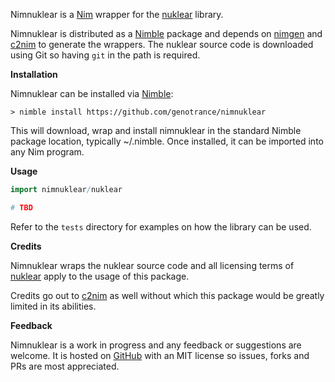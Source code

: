 Nimnuklear is a [Nim](https://nim-lang.org/) wrapper for the [nuklear](https://github.com/vurtun/nuklear) library.

Nimnuklear is distributed as a [Nimble](https://github.com/nim-lang/nimble) package and depends on [nimgen](https://github.com/genotrance/nimgen) and [c2nim](https://github.com/nim-lang/c2nim/) to generate the wrappers. The nuklear source code is downloaded using Git so having ```git``` in the path is required.

__Installation__

Nimnuklear can be installed via [Nimble](https://github.com/nim-lang/nimble):

```
> nimble install https://github.com/genotrance/nimnuklear
```

This will download, wrap and install nimnuklear in the standard Nimble package location, typically ~/.nimble. Once installed, it can be imported into any Nim program.

__Usage__

```nim
import nimnuklear/nuklear

# TBD
```

Refer to the ```tests``` directory for examples on how the library can be used.

__Credits__

Nimnuklear wraps the nuklear source code and all licensing terms of [nuklear](https://raw.githubusercontent.com/vurtun/nuklear/master/src/LICENSE) apply to the usage of this package.

Credits go out to [c2nim](https://github.com/nim-lang/c2nim/) as well without which this package would be greatly limited in its abilities.

__Feedback__

Nimnuklear is a work in progress and any feedback or suggestions are welcome. It is hosted on [GitHub](https://github.com/genotrance/nimnuklear) with an MIT license so issues, forks and PRs are most appreciated.
